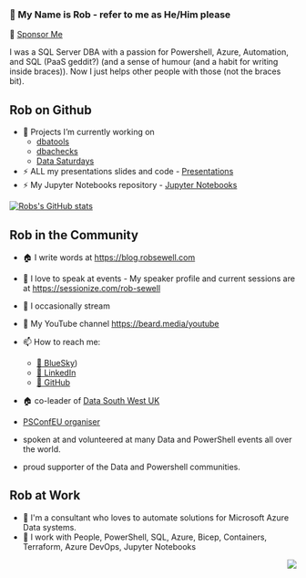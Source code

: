 ### 👋 My Name is Rob - refer to me as He/Him please 

:revolving_hearts: [Sponsor Me](https://github.com/sponsors/sqldbawithabeard)  

I was a SQL Server DBA with a passion for Powershell, Azure, Automation, and SQL (PaaS geddit?) (and a sense of humour (and a habit for writing inside braces)). Now I just helps other people with those (not the braces bit).

## Rob on Github

- 🔭 Projects I’m currently working on 
  - [dbatools](https://github.com/sqlcollaborative/dbatools)
  - [dbachecks](https://github.com/sqlcollaborative/dbachecks)
  - [Data Saturdays](https://github.com/sqlcollaborative/DataSaturdays)
- ⚡ ALL my presentations slides and code - [Presentations](https://github.com/SQLDBAWithABeard/Presentations)
- ⚡ My Jupyter Notebooks repository - [Jupyter Notebooks ](https://github.com/SQLDBAWithABeard/JupyterNotebooks)

[![Robs's GitHub stats](https://github-readme-stats.vercel.app/api?username=sqldbawithabeard&show_icons=true&theme=cobalt&count_private=true)](https://github.com/anuraghazra/github-readme-stats)

## Rob in the Community

- 🏠 I write words at https://blog.robsewell.com
- 🎤 I love to speak at events - My speaker profile and current sessions are at https://sessionize.com/rob-sewell
- 🎤 I occasionally stream 
- 🎤 My YouTube channel https://beard.media/youtube

- 📫 How to reach me:
  - [🦋 BlueSky](https://bsky.app/profile/robsewell.com))
  - [🏢 LinkedIn](https://www.linkedin.com/in/robmsewell/)
  - [🦑 GitHub](https://github.com/sqldbawithbeard)

- 🏠 co-leader of [Data South West UK](https://www.meetup.com/data-south-west-uk/) 
- [PSConfEU organiser](https://psconf.eu) 
- spoken at and volunteered at many Data and PowerShell events all over the world. 
- proud supporter of the Data and Powershell communities.

## Rob at Work

- 🌱 I'm a consultant who loves to automate solutions for Microsoft Azure Data systems.
- 🌱 I work with People, PowerShell, SQL, Azure, Bicep, Containers, Terraform, Azure DevOps, Jupyter Notebooks



<p align='right'><img src="https://visitor-badge.glitch.me/badge?page_id=sqldbawithabeard.visitor-badge"></p>
